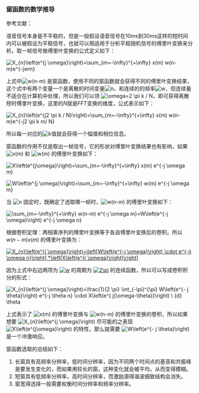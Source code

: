 ### 窗函数的数学推导
参考文献：

语音信号本身是不平稳的，但是一般假设语音信号在10ms到30ms这样的短时间内可以被假设为平稳信号，也就可以用适用于分析平稳随机信号的傅里叶变换来分析。取一帧信号做傅里叶变换的公式定义如下：

<img src="https://latex.codecogs.com/gif.latex?X_{n}\left(e^{j&space;\omega}\right)=\sum_{m=-\infty}^{&plus;\infty}&space;x(m)&space;w(n-m)e^{-jwm}&space;" title="X_{n}\left(e^{j \omega}\right)=\sum_{m=-\infty}^{+\infty} x(m) w(n-m)e^{-jwm} " /></a>

上式中<img src="https://latex.codecogs.com/gif.latex?w(n-m)" title="w(n-m)" /></a> 是窗函数，使用不同的窗函数就会获得不同的傅里叶变换结果，这个式中有两个变量一个是离散的时间变量<img src="https://latex.codecogs.com/gif.latex?n" title="n" /></a>，和连续的的频率<img src="https://latex.codecogs.com/gif.latex?w" title="w" /></a>，但连续量不适合在计算机中处理，所以我们可以领 <img src="https://latex.codecogs.com/gif.latex?\omega=2&space;\pi&space;k&space;/&space;N" title="\omega=2 \pi k / N" /></a>，即可获得离散短时傅里叶变换，这里的$N$就是FFT变换的维度，公式表示如下：

<img src="https://latex.codecogs.com/gif.latex?X_{n}\left(e^{j2&space;\pi&space;k&space;/&space;N}\right)=\sum_{m=-\infty}^{&plus;\infty}&space;x(m)&space;w(n-m)e^{-j2&space;\pi&space;k&space;m/&space;N}&space;" title="X_{n}\left(e^{j2 \pi k / N}\right)=\sum_{m=-\infty}^{+\infty} x(m) w(n-m)e^{-j2 \pi k m/ N} " /></a>

所以每一对应的<img src="https://latex.codecogs.com/gif.latex?k" title="k" /></a>值就会获得一个幅值和相位信息。

窗函数的作用不仅是取出一帧信号，它的形状对傅里叶变换结果也有影响，如果<img src="https://latex.codecogs.com/gif.latex?x(m)" title="x(m)" /></a> 和 <img src="https://latex.codecogs.com/gif.latex?w(m)" title="w(m)" /></a> 的傅里叶变换如下：

<img src="https://latex.codecogs.com/gif.latex?X\left(e^{j\omega}\right)=\sum_{m=-\infty}^{&plus;\infty}&space;x(m)&space;e^{-j&space;\omega&space;m}&space;" title="X\left(e^{j\omega}\right)=\sum_{m=-\infty}^{+\infty} x(m) e^{-j \omega m} " /></a>

<img src="https://latex.codecogs.com/gif.latex?W\left(e^{j&space;\omega}\right)=\sum_{m=-\infty}^{&plus;\infty}&space;w(m)&space;e^{-j&space;\omega&space;m}&space;" title="W\left(e^{j \omega}\right)=\sum_{m=-\infty}^{+\infty} w(m) e^{-j \omega m}" /></a>

当 <img src="https://latex.codecogs.com/gif.latex?n" title="n" /></a> 固定时，既确定了选取哪一帧时，<img src="https://latex.codecogs.com/gif.latex?w(n-m)" title="w(n-m)" /></a> 的傅里叶变换如下：

<img src="https://latex.codecogs.com/gif.latex?\sum_{m=-\infty}^{&plus;\infty}&space;w(n-m)&space;e^{-j&space;\omega&space;m}=W\left(e^{-j&space;\omega}\right)&space;e^{-j&space;\omega&space;n}&space;" title="\sum_{m=-\infty}^{+\infty} w(n-m) e^{-j \omega m}=W\left(e^{-j \omega}\right) e^{-j \omega n} " /></a>

根据卷积定理：两相乘序列的傅里叶变换等于各自傅里叶变换后的卷积。所以 $w(n-m)x(m)$ 的傅里叶变换为：

<a href="https://www.codecogs.com/eqnedit.php?latex=X_{n}\left(e^{j&space;\omega}\right)=\left[W\left(e^{-j&space;\omega}\right)&space;\cdot&space;e^{-ij&space;\omega&space;n}\right]&space;*\left[X\left(e^{j&space;\omega}\right)\right]&space;" target="_blank"><img src="https://latex.codecogs.com/gif.latex?X_{n}\left(e^{j&space;\omega}\right)=\left[W\left(e^{-j&space;\omega}\right)&space;\cdot&space;e^{-ij&space;\omega&space;n}\right]&space;*\left[X\left(e^{j&space;\omega}\right)\right]&space;" title="X_{n}\left(e^{j \omega}\right)=\left[W\left(e^{-j \omega}\right) \cdot e^{-ij \omega n}\right] *\left[X\left(e^{j \omega}\right)\right] " /></a>

因为上式中右边两项为 <a href="https://www.codecogs.com/eqnedit.php?latex=w" target="_blank"><img src="https://latex.codecogs.com/gif.latex?w" title="w" /></a> 的周期为 <a href="https://www.codecogs.com/eqnedit.php?latex=2\pi" target="_blank"><img src="https://latex.codecogs.com/gif.latex?2\pi" title="2\pi" /></a> 的连续函数，所以可以写成卷积积分的形式：

<img src="https://latex.codecogs.com/gif.latex?X_{n}\left(e^{j&space;\omega}\right)=\frac{1}{2&space;\pi}&space;\int_{-\pi}^{\pi}&space;W\left(e^{-&space;j&space;\theta}\right)&space;e^{-j&space;\theta&space;n}&space;\cdot&space;X\left(e^{&space;j(\omega-\theta)}\right)&space;\&space;{d}&space;\theta" title="X_{n}\left(e^{j \omega}\right)=\frac{1}{2 \pi} \int_{-\pi}^{\pi} W\left(e^{- j \theta}\right) e^{-j \theta n} \cdot X\left(e^{ j(\omega-\theta)}\right) \ {d} \theta" /></a>

上式表示了 <img src="https://latex.codecogs.com/gif.latex?x(m)" title="x(m)" /></a> 的傅里叶变换与 <img src="https://latex.codecogs.com/gif.latex?w(n-m)" title="w(n-m)" /></a> 的傅里叶变换的卷积，所以如果想要 <img src="https://latex.codecogs.com/gif.latex?X_{n}\left(e^{j&space;\omega}\right)" title="X_{n}\left(e^{j \omega}\right)" /></a> 尽可能的之表现 <img src="https://latex.codecogs.com/gif.latex?X\left(e^{j\omega}\right)" title="X\left(e^{j\omega}\right)" /></a> 的特性，那么就需要 <img src="https://latex.codecogs.com/gif.latex?W\left(e^{-&space;j&space;\theta}\right)" title="W\left(e^{- j \theta}\right)" /></a> 是一个冲激响应。

窗函数选取的总结如下：

1. 长窗具有高频率分辨率，低时间分辨率，因为不同两个时间点的基音和共振峰是要发生变化的，而如果用较长的窗，这种变化就会被平均，从而变得模糊。
2. 短窗具有低频率分辨率，高时间分辨率，而激励源得谐波细致结构会消失。
3. 窗宽得选择一般需要权衡时间分辨率和频率分辨率。

